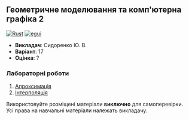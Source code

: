 ## Геометричне моделювання та комп'ютерна графіка 2

[![Rust](https://img.shields.io/badge/Rust-fde7d5?style=for-the-badge&logo=rust&logoColor=black)](#)
[![egui](https://img.shields.io/badge/egui-222222?style=for-the-badge&logo=embarcadero&logoColor=white)](#)

- **Викладач**: Сидоренко Ю. В.
- **Варіант**: 17
- **Оцінка**: ?

### Лабораторні роботи
  1. [Апроксимація](./Lab1/)
  2. [Інтерполяція](./Lab2/)

Використовуйте розміщені матеріали **виключно** для самоперевірки. <br>
Усі права на навчальні матеріали належать викладачу.